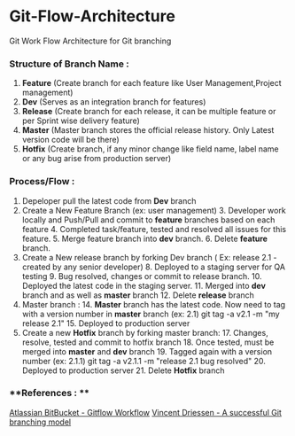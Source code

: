 # Git-Flow-Architecture
Git Work Flow Architecture for Git branching

### **Structure of Branch Name :**
1. **Feature** (Create branch for each feature like User Management,Project management)
2. **Dev** (Serves as an integration branch for features)
3. **Release** (Create branch for each release, it can be multiple feature or per Sprint wise delivery feature)
4. **Master** (Master branch stores the official release history. Only Latest version code will be there)
5. **Hotfix** (Create branch, if any minor change like field name, label name or any bug arise from production server)

### Process/Flow  :
1. Depeloper pull the latest code from **Dev** branch
2. Create a New Feature Branch (ex: user management)
	3. Developer work locally and Push/Pull and commit to **feature** branches based on each feature 
	4. Completed task/feature, tested and resolved all issues for this feature. 
	5. Merge feature branch into **dev** branch.
	6. Delete **feature** branch.
7. Create a New release branch by forking Dev branch ( Ex: release 2.1 - created by any senior developer)
	8. Deployed to a staging server for QA testing
	9. Bug resolved, changes or commit to release branch.
	10. Deployed the latest code in the staging server.
	11. Merged into **dev** branch and as well as **master** branch
	12. Delete **release** branch
13. Master branch :
	14. **Master** branch has the latest code. Now need to tag with a version number in **master** branch (ex: 2.1) git tag -a v2.1 -m "my release 2.1"
	15. Deployed to production server
16. Create a new **Hotfix** branch by forking master branch:
	17. Changes, resolve, tested and commit to hotfix branch
	18. Once tested, must be merged into **master** and **dev** branch
	19. Tagged again with a version number (ex: 2.1.1)  git tag -a v2.1.1 -m "release 2.1 bug resolved"
	20. Deployed to production server
	21. Delete **Hotfix** branch

### **References : **
[Atlassian BitBucket - Gitflow Workflow](https://www.atlassian.com/git/tutorials/comparing-workflows/gitflow-workflow)
[Vincent Driessen - A successful Git branching model](https://nvie.com/posts/a-successful-git-branching-model")